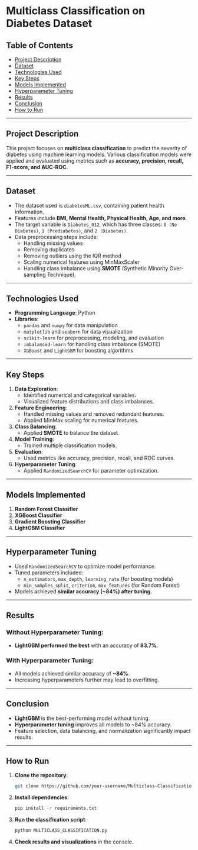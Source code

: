 # Multiclass Classification on Diabetes Dataset

## Table of Contents
- [Project Description](#project-description)
- [Dataset](#dataset)
- [Technologies Used](#technologies-used)
- [Key Steps](#key-steps)
- [Models Implemented](#models-implemented)
- [Hyperparameter Tuning](#hyperparameter-tuning)
- [Results](#results)
- [Conclusion](#conclusion)
- [How to Run](#how-to-run)

---

## Project Description
This project focuses on **multiclass classification** to predict the severity of diabetes using machine learning models. Various classification models were applied and evaluated using metrics such as **accuracy, precision, recall, F1-score, and AUC-ROC**.

---

## Dataset
- The dataset used is `diabetesML.csv`, containing patient health information.
- Features include **BMI, Mental Health, Physical Health, Age, and more**.
- The target variable is `Diabetes_012`, which has three classes: `0 (No Diabetes)`, `1 (Prediabetes)`, and `2 (Diabetes)`.
- Data preprocessing steps include:
  - Handling missing values
  - Removing duplicates
  - Removing outliers using the IQR method
  - Scaling numerical features using MinMaxScaler
  - Handling class imbalance using **SMOTE** (Synthetic Minority Over-sampling Technique).

---

## Technologies Used
- **Programming Language**: Python
- **Libraries**:
  - `pandas` and `numpy` for data manipulation
  - `matplotlib` and `seaborn` for data visualization
  - `scikit-learn` for preprocessing, modeling, and evaluation
  - `imbalanced-learn` for handling class imbalance (SMOTE)
  - `XGBoost` and `LightGBM` for boosting algorithms

---

## Key Steps
1. **Data Exploration**:
   - Identified numerical and categorical variables.
   - Visualized feature distributions and class imbalances.
2. **Feature Engineering**:
   - Handled missing values and removed redundant features.
   - Applied MinMax scaling for numerical features.
3. **Class Balancing**:
   - Applied **SMOTE** to balance the dataset.
4. **Model Training**:
   - Trained multiple classification models.
5. **Evaluation**:
   - Used metrics like accuracy, precision, recall, and ROC curves.
6. **Hyperparameter Tuning**:
   - Applied `RandomizedSearchCV` for parameter optimization.

---

## Models Implemented
1. **Random Forest Classifier**
2. **XGBoost Classifier**
3. **Gradient Boosting Classifier**
4. **LightGBM Classifier**

---

## Hyperparameter Tuning
- Used `RandomizedSearchCV` to optimize model performance.
- Tuned parameters included:
  - `n_estimators`, `max_depth`, `learning_rate` (for boosting models)
  - `min_samples_split`, `criterion`, `max_features` (for Random Forest)
- Models achieved **similar accuracy (~84%) after tuning**.

---

## Results
### **Without Hyperparameter Tuning:**
- **LightGBM performed the best** with an accuracy of **83.7%**.

### **With Hyperparameter Tuning:**
- All models achieved similar accuracy of **~84%**.
- Increasing hyperparameters further may lead to overfitting.

---

## Conclusion
- **LightGBM** is the best-performing model without tuning.
- **Hyperparameter tuning** improves all models to ~84% accuracy.
- Feature selection, data balancing, and normalization significantly impact results.

---

## How to Run
1. **Clone the repository**:
   ```bash
   git clone https://github.com/your-username/Multiclass-Classification-Project.git
   ```
2. **Install dependencies**:
   ```bash
   pip install -r requirements.txt
   ```
3. **Run the classification script**:
   ```bash
   python MULTICLASS_CLASSIFICATION.py
   ```
4. **Check results and visualizations** in the console.
```
